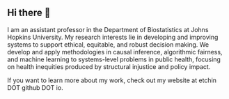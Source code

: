 ## Hi there 👋

I am an assistant professor in the Department of Biostatistics at Johns Hopkins University. My research interests lie in developing and improving systems to support ethical, equitable, and robust decision making. We develop and apply methodologies in causal inference, algorithmic fairness, and machine learning to systems-level problems in public health, focusing on health inequities produced by structural injustice and policy impact.

If you want to learn more about my work, check out my website at etchin DOT github DOT io.
